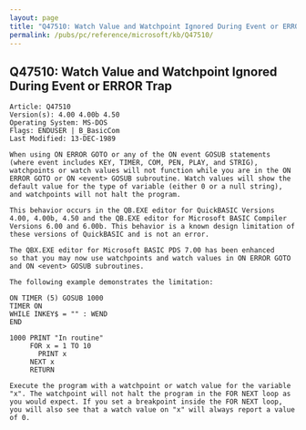 ```yaml
---
layout: page
title: "Q47510: Watch Value and Watchpoint Ignored During Event or ERROR Trap"
permalink: /pubs/pc/reference/microsoft/kb/Q47510/
---
```


## Q47510: Watch Value and Watchpoint Ignored During Event or ERROR Trap

	Article: Q47510
	Version(s): 4.00 4.00b 4.50
	Operating System: MS-DOS
	Flags: ENDUSER | B_BasicCom
	Last Modified: 13-DEC-1989
	
	When using ON ERROR GOTO or any of the ON event GOSUB statements
	(where event includes KEY, TIMER, COM, PEN, PLAY, and STRIG),
	watchpoints or watch values will not function while you are in the ON
	ERROR GOTO or ON <event> GOSUB subroutine. Watch values will show the
	default value for the type of variable (either 0 or a null string),
	and watchpoints will not halt the program.
	
	This behavior occurs in the QB.EXE editor for QuickBASIC Versions
	4.00, 4.00b, 4.50 and the QB.EXE editor for Microsoft BASIC Compiler
	Versions 6.00 and 6.00b. This behavior is a known design limitation of
	these versions of QuickBASIC and is not an error.
	
	The QBX.EXE editor for Microsoft BASIC PDS 7.00 has been enhanced
	so that you may now use watchpoints and watch values in ON ERROR GOTO
	and ON <event> GOSUB subroutines.
	
	The following example demonstrates the limitation:
	
	ON TIMER (5) GOSUB 1000
	TIMER ON
	WHILE INKEY$ = "" : WEND
	END
	
	1000 PRINT "In routine"
	     FOR x = 1 TO 10
	       PRINT x
	     NEXT x
	     RETURN
	
	Execute the program with a watchpoint or watch value for the variable
	"x". The watchpoint will not halt the program in the FOR NEXT loop as
	you would expect. If you set a breakpoint inside the FOR NEXT loop,
	you will also see that a watch value on "x" will always report a value
	of 0.
